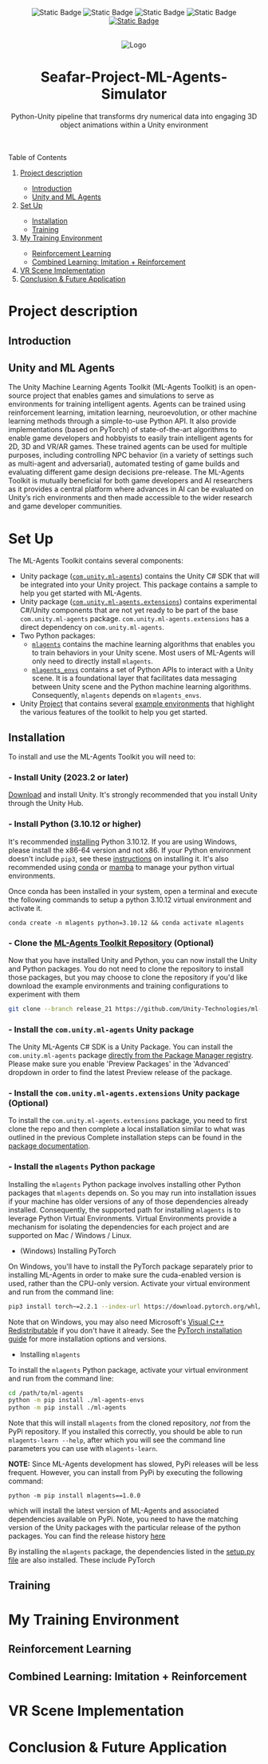 <a name="readme-top"></a>
<p align="center"> 
<a><img alt="Static Badge" src="https://img.shields.io/badge/1.4-maker?style=for-the-badge&logo=github&logoColor=white&label=version&color=lightblue"></a>
<a><img alt="Static Badge" src="https://img.shields.io/badge/%2F06%2F2024-maker?style=for-the-badge&logo=clockify&logoColor=white&label=last%20edited&color=violet"></a>
<a><img alt="Static Badge" src="https://img.shields.io/badge/python-maker?style=for-the-badge&logo=python&logoColor=red&label=language&labelColor=white&color=red"></a>
<a><img alt="Static Badge" src="https://img.shields.io/badge/c%23-maker?style=for-the-badge&logo=c%23&logoColor=green&label=language&labelColor=white&color=green"></a>
<a href="https://www.linkedin.com/in/fabrizio-de-fiore/"><img alt="Static Badge" src="https://img.shields.io/badge/Linkedin-maker?style=for-the-badge&logo=linkedin&color=blue"></a>
</p>


<!-- PROJECT LOGO -->
<br />
<div align="center">
  <a>
    <img src="https://github.com/FabrizioDeFiore/Seafar-Project-ML-Agents-Simulator/assets/78561254/14488746-7ea6-47ea-a5c9-1f0619d10854" alt="Logo" ">
  </a>
  <h1 align="center">Seafar-Project-ML-Agents-Simulator</h1> 
  <p align="center">
    Python-Unity pipeline that transforms dry numerical data into engaging 3D object animations within a Unity environment    <br />
    <br />
    <br />
  </p>
</div>



<!-- TABLE OF CONTENTS -->
  <summary>Table of Contents</summary>
  <ol>
    <li><a href="#project-description">Project description</a> </li>
      <ul>
        <li><a href="#introduction">Introduction</a></li>
        <li><a href="#Unity-and-ML-Agents">Unity and ML Agents</a></li>
      </ul>
    <li><a href="#Set Up">Set Up</a></li>
      <ul>
        <li><a href="#installation">Installation</a></li>
        <li><a href="#training">Training</a></li>
      </ul>
    <li><a href="#My-training-environemnts">My Training Environment</a></li>
      <ul>
        <li><a href="#reinforcement-learning">Reinforcement Learning</a></li>
        <li><a href="#Combined-Learning:-Imitation-+-Reinforcement">Combined Learning: Imitation + Reinforcement</a></li>
      </ul>
    <li><a href="#VR-scene-implementation">VR Scene Implementation</a></li>
    <li><a href="#Conclusion-&-future-application">Conclusion & Future Application</a></li>
  </ol>



# Project description

## Introduction

## Unity and ML Agents
The Unity Machine Learning Agents Toolkit (ML-Agents Toolkit) is an open-source project that enables games and simulations to serve as environments for training intelligent agents. Agents can be trained using reinforcement learning, imitation learning, neuroevolution, or other machine learning methods through a simple-to-use Python API. It also provide implementations (based on PyTorch) of state-of-the-art algorithms to enable game developers and hobbyists to easily train intelligent agents for 2D, 3D and VR/AR games. These trained agents can be used for multiple purposes, including controlling NPC behavior (in a variety of settings such as multi-agent and adversarial), automated testing of game builds and evaluating different game design decisions pre-release. 
The ML-Agents Toolkit is mutually beneficial for both game developers and AI researchers as it provides a central platform where advances in AI can be evaluated on Unity’s rich environments and then made accessible to the wider research and game developer communities.


# Set Up

The ML-Agents Toolkit contains several components:

- Unity package ([`com.unity.ml-agents`](https://github.com/Unity-Technologies/ml-agents/tree/develop/com.unity.ml-agents)) contains the
  Unity C# SDK that will be integrated into your Unity project.  This package contains
  a sample to help you get started with ML-Agents.
- Unity package
  ([`com.unity.ml-agents.extensions`](https://github.com/Unity-Technologies/ml-agents/tree/develop/com.unity.ml-agents.extensions))
  contains experimental C#/Unity components that are not yet ready to be part
  of the base `com.unity.ml-agents` package. `com.unity.ml-agents.extensions`
  has a direct dependency on `com.unity.ml-agents`.
- Two Python packages:
  - [`mlagents`](https://github.com/Unity-Technologies/ml-agents/tree/develop/ml-agents) contains the machine learning algorithms that
    enables you to train behaviors in your Unity scene. Most users of ML-Agents
    will only need to directly install `mlagents`.
  - [`mlagents_envs`](https://github.com/Unity-Technologies/ml-agents/tree/develop/ml-agents-envs) contains a set of Python APIs to interact with
    a Unity scene. It is a foundational layer that facilitates data messaging
    between Unity scene and the Python machine learning algorithms.
    Consequently, `mlagents` depends on `mlagents_envs`.
- Unity [Project](https://github.com/Unity-Technologies/ml-agents/tree/main/Project/) that contains several
  [example environments](https://github.com/Unity-Technologies/ml-agents/blob/develop/docs/Learning-Environment-Examples.md) that highlight the
  various features of the toolkit to help you get started.

## Installation

To install and use the ML-Agents Toolkit you will need to:

### - Install Unity (2023.2 or later)
  
[Download](https://unity3d.com/get-unity/download) and install Unity. It's
strongly recommended that you install Unity through the Unity Hub.

### - Install Python (3.10.12 or higher)

It's recommended [installing](https://www.python.org/downloads/) Python 3.10.12.
If you are using Windows, please install the x86-64 version and not x86.
If your Python environment doesn't include `pip3`, see these
[instructions](https://packaging.python.org/guides/installing-using-linux-tools/#installing-pip-setuptools-wheel-with-linux-package-managers)
on installing it. It's also recommended using [conda](https://docs.conda.io/en/latest/) or [mamba](https://github.com/mamba-org/mamba) to manage your python virtual environments.

Once conda has been installed in your system, open a terminal and execute the following commands to setup a python 3.10.12 virtual environment
and activate it.

```shell
conda create -n mlagents python=3.10.12 && conda activate mlagents
```

### - Clone the [ML-Agents Toolkit Repository](https://github.com/Unity-Technologies/ml-agents) (Optional)

Now that you have installed Unity and Python, you can now install the Unity and
Python packages. You do not need to clone the repository to install those
packages, but you may choose to clone the repository if you'd like download the
example environments and training configurations to experiment with them

```sh
git clone --branch release_21 https://github.com/Unity-Technologies/ml-agents.git
```

### - Install the `com.unity.ml-agents` Unity package

The Unity ML-Agents C# SDK is a Unity Package. You can install the
`com.unity.ml-agents` package
[directly from the Package Manager registry](https://docs.unity3d.com/Manual/upm-ui-install.html).
Please make sure you enable 'Preview Packages' in the 'Advanced' dropdown in
order to find the latest Preview release of the package.

### - Install the `com.unity.ml-agents.extensions` Unity package (Optional)

To install the `com.unity.ml-agents.extensions` package, you need to first
clone the repo and then complete a local installation similar to what was
outlined in the previous
Complete installation steps can be found in the
[package documentation](../com.unity.ml-agents.extensions/Documentation~/com.unity.ml-agents.extensions.md#installation).

### - Install the `mlagents` Python package

Installing the `mlagents` Python package involves installing other Python
packages that `mlagents` depends on. So you may run into installation issues if
your machine has older versions of any of those dependencies already installed.
Consequently, the supported path for installing `mlagents` is to leverage Python
Virtual Environments. Virtual Environments provide a mechanism for isolating the
dependencies for each project and are supported on Mac / Windows / Linux.

- (Windows) Installing PyTorch
  
On Windows, you'll have to install the PyTorch package separately prior to
installing ML-Agents in order to make sure the cuda-enabled version is used,
rather than the CPU-only version. Activate your virtual environment and run from
the command line:

```sh
pip3 install torch~=2.2.1 --index-url https://download.pytorch.org/whl/cu121
```

Note that on Windows, you may also need Microsoft's
[Visual C++ Redistributable](https://support.microsoft.com/en-us/help/2977003/the-latest-supported-visual-c-downloads)
if you don't have it already. See the [PyTorch installation guide](https://pytorch.org/get-started/locally/)
for more installation options and versions.

- Installing `mlagents`

To install the `mlagents` Python package, activate your virtual environment and
run from the command line:

```sh
cd /path/to/ml-agents
python -m pip install ./ml-agents-envs
python -m pip install ./ml-agents
```

Note that this will install `mlagents` from the cloned repository, _not_ from the PyPi
repository. If you installed this correctly, you should be able to run
`mlagents-learn --help`, after which you will see the command
line parameters you can use with `mlagents-learn`.

**NOTE:** Since ML-Agents development has slowed, PyPi releases will be less frequent. However, you can install from PyPi by executing
the following command:

```shell
python -m pip install mlagents==1.0.0
```

which will install the latest version of ML-Agents and associated dependencies available on PyPi. Note, you need to have the matching version of
the Unity packages with the particular release of the python packages. You can find the release history [here](https://github.com/Unity-Technologies/ml-agents/releases)

By installing the `mlagents` package, the dependencies listed in the
[setup.py file](https://github.com/Unity-Technologies/ml-agents/blob/develop/ml-agents/setup.py) are also installed. These include PyTorch


## Training


# My Training Environment

## Reinforcement Learning

## Combined Learning: Imitation + Reinforcement


# VR Scene Implementation


# Conclusion & Future Application

